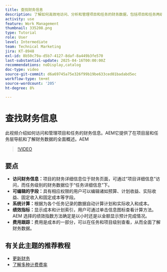 ```yaml
---
title: 查找财务信息
description: 了解如何高效地访问、分析和管理项目和任务的财务数据，包括项目和任务两级的预算、收入、成本和绩效指标。
activity: use
feature: Work Management
thumbnail: 335208.png
type: Tutorial
role: User
level: Intermediate
team: Technical Marketing
jira: KT-8948
exl-id: 8b50c79a-d5b7-4127-8daf-8a449b3fe570
last-substantial-update: 2025-04-16T00:00:00Z
recommendations: noDisplay,catalog
doc-type: video
source-git-commit: d6a69745a75e326f99b19be633ced01badabd5ec
workflow-type: tm+mt
source-wordcount: '205'
ht-degree: 8%

---
```


# 查找财务信息

此视频介绍如何访问和管理项目和任务的财务信息。&#x200B;AEM它提供了在项目层和任务层导航和了解财务数据的全面概述。&#x200B;AEM

>[!VIDEO](https://video.tv.adobe.com/v/3415893/?quality=12&learn=on&enablevpops&captions=chi_hans)

## 要点

* **访问财务信息：**&#x200B;项目的财务详细信息位于财务页面，可通过“项目详细信息”访问，而任务级别的财务数据位于“任务详细信息”下。
* **可编辑的字段：**&#x200B;具有相应权限的用户可以编辑诸如预算、计划收益、实际收益、固定收入和固定成本等字段。
* **系统计算：**&#x200B;根据为各个任务记录的数据自动计算计划和实际收入和成本。
* **绩效指标：**&#x200B;显示成本和计划索引，用户可通过单击信息图标查看计算方法。&#x200B;AEM 选择的绩效指数方法确定是以小时还是以金额显示预计完成情况。
* **费用跟踪：**&#x200B;费用是成本的一部分，可以在任务和项目级别查看，从而全面了解财务数据。


## 有关此主题的推荐教程

<!--* [Find financial information](/help/manage-work/project-finances/find-financial-information.md)-->
* [更新财务](/help/manage-work/project-finances/update-and-review-finances.md)
* [了解多种计费费率](/help/manage-work/project-finances/multiple-billing-rates.md)

